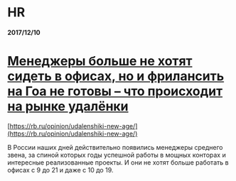 # HR

#### 2017/12/10

# [Менеджеры больше не хотят сидеть в офисах, но и фрилансить на Гоа не готовы – что происходит на рынке удалёнки](https://rb.ru/opinion/udalenshiki-new-age/)

[https://rb.ru/opinion/udalenshiki-new-age/](https://rb.ru/opinion/udalenshiki-new-age/)

В России наших дней действительно появились менеджеры среднего звена, за спиной которых годы успешной работы в мощных конторах и интересные реализованные проекты. И они не хотят больше работать в офисах с 9 до 21 и даже с 10 до 19.



